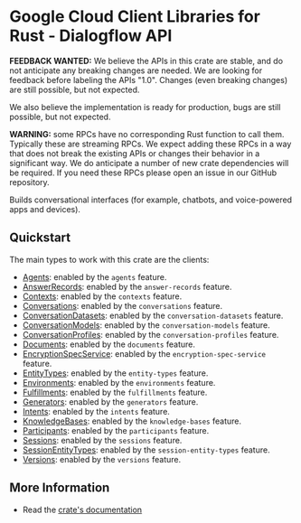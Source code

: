 # Google Cloud Client Libraries for Rust - Dialogflow API

<!-- Code generated by sidekick. DO NOT EDIT. -->

**FEEDBACK WANTED:** We believe the APIs in this crate are stable, and
do not anticipate any breaking changes are needed. We are looking for
feedback before labeling the APIs "1.0". Changes (even breaking changes)
are still possible, but not expected.

We also believe the implementation is ready for production, bugs are
still possible, but not expected.

**WARNING:** some RPCs have no corresponding Rust function to call them.
Typically these are streaming RPCs. We expect adding these RPCs in a
way that does not break the existing APIs or changes their behavior in a
significant way. We do anticipate a number of new crate dependencies
will be required. If you need these RPCs please open an issue in our
GitHub repository.

Builds conversational interfaces (for example, chatbots, and voice-powered
apps and devices).

## Quickstart

The main types to work with this crate are the clients:

- [Agents]: enabled by the `agents` feature.
- [AnswerRecords]: enabled by the `answer-records` feature.
- [Contexts]: enabled by the `contexts` feature.
- [Conversations]: enabled by the `conversations` feature.
- [ConversationDatasets]: enabled by the `conversation-datasets` feature.
- [ConversationModels]: enabled by the `conversation-models` feature.
- [ConversationProfiles]: enabled by the `conversation-profiles` feature.
- [Documents]: enabled by the `documents` feature.
- [EncryptionSpecService]: enabled by the `encryption-spec-service` feature.
- [EntityTypes]: enabled by the `entity-types` feature.
- [Environments]: enabled by the `environments` feature.
- [Fulfillments]: enabled by the `fulfillments` feature.
- [Generators]: enabled by the `generators` feature.
- [Intents]: enabled by the `intents` feature.
- [KnowledgeBases]: enabled by the `knowledge-bases` feature.
- [Participants]: enabled by the `participants` feature.
- [Sessions]: enabled by the `sessions` feature.
- [SessionEntityTypes]: enabled by the `session-entity-types` feature.
- [Versions]: enabled by the `versions` feature.

## More Information

- Read the [crate's documentation](https://docs.rs/google-cloud-dialogflow-v2/latest/google-cloud-dialogflow-v2)

[Agents]: https://docs.rs/google-cloud-dialogflow-v2/latest/google_cloud_dialogflow_v2/client/struct.Agents.html
[AnswerRecords]: https://docs.rs/google-cloud-dialogflow-v2/latest/google_cloud_dialogflow_v2/client/struct.AnswerRecords.html
[Contexts]: https://docs.rs/google-cloud-dialogflow-v2/latest/google_cloud_dialogflow_v2/client/struct.Contexts.html
[Conversations]: https://docs.rs/google-cloud-dialogflow-v2/latest/google_cloud_dialogflow_v2/client/struct.Conversations.html
[ConversationDatasets]: https://docs.rs/google-cloud-dialogflow-v2/latest/google_cloud_dialogflow_v2/client/struct.ConversationDatasets.html
[ConversationModels]: https://docs.rs/google-cloud-dialogflow-v2/latest/google_cloud_dialogflow_v2/client/struct.ConversationModels.html
[ConversationProfiles]: https://docs.rs/google-cloud-dialogflow-v2/latest/google_cloud_dialogflow_v2/client/struct.ConversationProfiles.html
[Documents]: https://docs.rs/google-cloud-dialogflow-v2/latest/google_cloud_dialogflow_v2/client/struct.Documents.html
[EncryptionSpecService]: https://docs.rs/google-cloud-dialogflow-v2/latest/google_cloud_dialogflow_v2/client/struct.EncryptionSpecService.html
[EntityTypes]: https://docs.rs/google-cloud-dialogflow-v2/latest/google_cloud_dialogflow_v2/client/struct.EntityTypes.html
[Environments]: https://docs.rs/google-cloud-dialogflow-v2/latest/google_cloud_dialogflow_v2/client/struct.Environments.html
[Fulfillments]: https://docs.rs/google-cloud-dialogflow-v2/latest/google_cloud_dialogflow_v2/client/struct.Fulfillments.html
[Generators]: https://docs.rs/google-cloud-dialogflow-v2/latest/google_cloud_dialogflow_v2/client/struct.Generators.html
[Intents]: https://docs.rs/google-cloud-dialogflow-v2/latest/google_cloud_dialogflow_v2/client/struct.Intents.html
[KnowledgeBases]: https://docs.rs/google-cloud-dialogflow-v2/latest/google_cloud_dialogflow_v2/client/struct.KnowledgeBases.html
[Participants]: https://docs.rs/google-cloud-dialogflow-v2/latest/google_cloud_dialogflow_v2/client/struct.Participants.html
[Sessions]: https://docs.rs/google-cloud-dialogflow-v2/latest/google_cloud_dialogflow_v2/client/struct.Sessions.html
[SessionEntityTypes]: https://docs.rs/google-cloud-dialogflow-v2/latest/google_cloud_dialogflow_v2/client/struct.SessionEntityTypes.html
[Versions]: https://docs.rs/google-cloud-dialogflow-v2/latest/google_cloud_dialogflow_v2/client/struct.Versions.html
